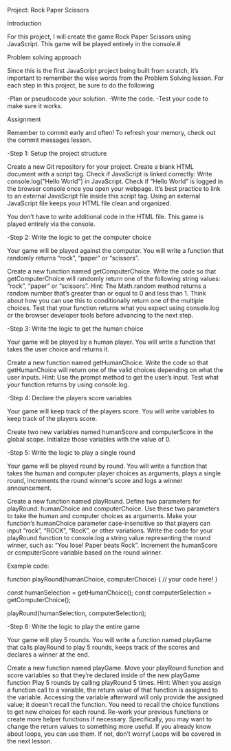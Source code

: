Project: Rock Paper Scissors

Introduction

For this project, I will create the game Rock Paper Scissors using JavaScript. This game will be played entirely in the console.#

Problem solving approach

Since this is the first JavaScript project being built from scratch, it’s important to remember the wise words from the Problem Solving lesson. For each step in this project, be sure to do the following

-Plan or pseudocode your solution.
-Write the code.
-Test your code to make sure it works.

Assignment

Remember to commit early and often! To refresh your memory, check out the commit messages lesson.

-Step 1: Setup the project structure

Create a new Git repository for your project.
Create a blank HTML document with a script tag.
Check if JavaScript is linked correctly:
Write console.log("Hello World") in JavaScript.
Check if “Hello World” is logged in the browser console once you open your webpage.
It’s best practice to link to an external JavaScript file inside this script tag. Using an external JavaScript file keeps your HTML file clean and organized.

You don’t have to write additional code in the HTML file. This game is played entirely via the console.

-Step 2: Write the logic to get the computer choice

Your game will be played against the computer. You will write a function that randomly returns “rock”, “paper” or “scissors”.

Create a new function named getComputerChoice.
Write the code so that getComputerChoice will randomly return one of the following string values: “rock”, “paper” or “scissors”.
Hint: The Math.random method returns a random number that’s greater than or equal to 0 and less than 1. Think about how you can use this to conditionally return one of the multiple choices.
Test that your function returns what you expect using console.log or the browser developer tools before advancing to the next step.

-Step 3: Write the logic to get the human choice

Your game will be played by a human player. You will write a function that takes the user choice and returns it.

Create a new function named getHumanChoice.
Write the code so that getHumanChoice will return one of the valid choices depending on what the user inputs.
Hint: Use the prompt method to get the user’s input.
Test what your function returns by using console.log.

-Step 4: Declare the players score variables

Your game will keep track of the players score. You will write variables to keep track of the players score.

Create two new variables named humanScore and computerScore in the global scope.
Initialize those variables with the value of 0.

-Step 5: Write the logic to play a single round

Your game will be played round by round. You will write a function that takes the human and computer player choices as arguments, plays a single round, increments the round winner’s score and logs a winner announcement.

Create a new function named playRound.
Define two parameters for playRound: humanChoice and computerChoice. Use these two parameters to take the human and computer choices as arguments.
Make your function’s humanChoice parameter case-insensitive so that players can input “rock”, “ROCK”, “RocK”, or other variations.
Write the code for your playRound function to console.log a string value representing the round winner, such as: “You lose! Paper beats Rock”.
Increment the humanScore or computerScore variable based on the round winner.

Example code:

function playRound(humanChoice, computerChoice) {
  // your code here!
}

const humanSelection = getHumanChoice();
const computerSelection = getComputerChoice();

playRound(humanSelection, computerSelection);

-Step 6: Write the logic to play the entire game

Your game will play 5 rounds. You will write a function named playGame that calls playRound to play 5 rounds, keeps track of the scores and declares a winner at the end.

Create a new function named playGame.
Move your playRound function and score variables so that they’re declared inside of the new playGame function
Play 5 rounds by calling playRound 5 times.
Hint: When you assign a function call to a variable, the return value of that function is assigned to the variable. Accessing the variable afterward will only provide the assigned value; it doesn’t recall the function. You need to recall the choice functions to get new choices for each round.
Re-work your previous functions or create more helper functions if necessary. Specifically, you may want to change the return values to something more useful.
If you already know about loops, you can use them. If not, don’t worry! Loops will be covered in the next lesson.
